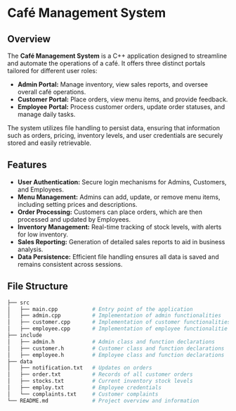 # Café Management System

## Overview

The **Café Management System** is a C++ application designed to streamline and automate the operations of a café. It offers three distinct portals tailored for different user roles:

- **Admin Portal:** Manage inventory, view sales reports, and oversee overall café operations.
- **Customer Portal:** Place orders, view menu items, and provide feedback.
- **Employee Portal:** Process customer orders, update order statuses, and manage daily tasks.

The system utilizes file handling to persist data, ensuring that information such as orders, pricing, inventory levels, and user credentials are securely stored and easily retrievable.

## Features

- **User Authentication:** Secure login mechanisms for Admins, Customers, and Employees.
- **Menu Management:** Admins can add, update, or remove menu items, including setting prices and descriptions.
- **Order Processing:** Customers can place orders, which are then processed and updated by Employees.
- **Inventory Management:** Real-time tracking of stock levels, with alerts for low inventory.
- **Sales Reporting:** Generation of detailed sales reports to aid in business analysis.
- **Data Persistence:** Efficient file handling ensures all data is saved and remains consistent across sessions.

## File Structure

```bash
├── src
│   ├── main.cpp           # Entry point of the application
│   ├── admin.cpp          # Implementation of admin functionalities
│   ├── customer.cpp       # Implementation of customer functionalities
│   ├── employee.cpp       # Implementation of employee functionalitie
├── include
│   ├── admin.h            # Admin class and function declarations
│   ├── customer.h         # Customer class and function declarations
│   ├── employee.h         # Employee class and function declarations
├── data
│   ├── notification.txt   # Updates on orders
│   ├── order.txt          # Records of all customer orders
│   ├── stocks.txt         # Current inventory stock levels
│   ├── employ.txt         # Employee credentials
│   └── complaints.txt     # Customer complaints
└── README.md              # Project overview and information
